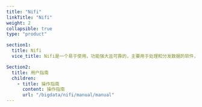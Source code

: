 ```yaml
---
title: "Nifi"
linkTitle: "Nifi"
weight: 2
collapsible: true
type: "product"

section1:
  title: Nifi
  vice_title: Nifi是一个易于使用，功能强大且可靠的，主要用于处理和分发数据的软件，它支持功能强大且可扩展的有向图，用于数据路由，转换和系统中转逻辑。

Section2:
  title: 用户指南
  children:
    - title: 操作指南
      content: 操作指南
      url: "/bigdata/nifi/manual/manual"
---
```

